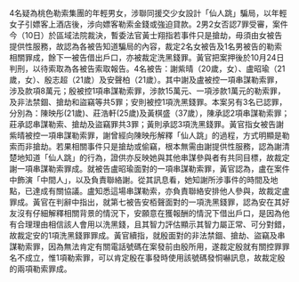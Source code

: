 4名疑為桃色勒索集團的年輕男女，涉聯同援交少女設計「仙人跳」騙局，以年輕女子引嫖客上酒店後，涉向嫖客勒索金錢或強迫貸款。2男2女否認7罪受審，案件今（10日）於區域法院裁決，暫委法官黃士翔指若事件只是搶劫，毋須由女被告提供性服務，故認為各被告知道騙局的內容，裁定2名女被告及1名男被告的勒索相關罪成，餘下一被告借出戶口，亦被裁定洗黑錢罪。黃官把案押後於10月24日判刑，以待索取為各被告索取報告。4名被告：謝紫晴（20歲，女）、盧昭瑜（21歲，女）、殷志超（21歲）及安聲柏（21歲）。其中謝及盧被控一項串謀勒索罪，涉及款項8萬元；殷被控1項串謀勒索罪，涉款15萬元、一項涉款1萬元的勒索罪，及非法禁錮、搶劫和盜竊等共5罪；安則被控1項洗黑錢罪。本案另有3名已認罪，分別為：陳映彤(21歲)、莊浩軒(25歲)及黃棋盛（37歲），陳承認2項串謀勒索罪；莊承認串謀勒索、搶劫及盜竊罪共3罪；黃則承認3項洗黑錢罪。黃官指女被告謝紫晴被控一項串謀勒索罪，謝曾經向陳映彤解釋「仙人跳」的過程，方式明顯是勒索而非搶劫。若果相關事件只是搶劫或偷竊，根本無需由謝提供性服務，認為謝清楚地知道「仙人跳」的行為，證供亦反映她與其他串謀參與者有共同目標，故裁定謝一項串謀勒索罪成。就被告盧昭瑜面對的一項串謀勒索罪，黃官認為，盧在案件中飾演「中間人」，以及負責聯絡謝。從其訊息看，她知謝所涉事件的時間及地點，已達成有關協議。盧知悉這場串謀勒索，亦負責聯絡安排他人參與，故裁定盧罪成。黃官在判辭中指出，就第七被告安栢聲面對的一項洗黑錢罪，認為安在其好友沒有仔細解釋相關背景的情況下，安願意在獲報酬的情況下借出戶口，是因為他有合理理由相信該人會用以洗黑錢，且其智力評估顯示其智力屬正常、可分對錯，故裁定安的1項洗黑錢罪罪成。黃官續指，就殷面對的非法禁錮、搶劫、盜竊及串謀勒索罪，因為無法肯定有關電話號碼在案發前由殷所用，遂裁定殷就有關控罪罪名不成立，惟1項勒索罪，可以肯定殷在事發時使用該號碼發恫嚇訊息，故裁定殷的兩項勒索罪成。